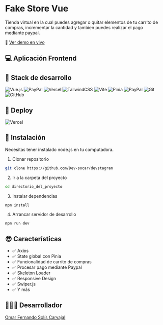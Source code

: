 # Fake Store Vue

Tienda virtual en la cual puedes agregar o quitar elementos de tu carrito de compras, incrementar la cantidad y tambien puedes realizar el pago mediante paypal.

🔗 [Ver demo en vivo](https://fake-store-vue.vercel.app/)  

## 💻 Aplicación Frontend

## 🧰 Stack de desarrollo
![Vue.js](https://img.shields.io/badge/Vue.js-00D084?style=for-the-badge&logo=vue.js&logoColor=white)
![PayPal](https://img.shields.io/badge/PayPal-003087?style=for-the-badge&logo=paypal&logoColor=white)
![Vercel](https://img.shields.io/badge/Vercel-000000?style=for-the-badge&logo=vercel&logoColor=white)
![TailwindCSS](https://img.shields.io/badge/TailwindCSS-06B6D4?style=for-the-badge&logo=tailwindcss&logoColor=white)
![Vite](https://img.shields.io/badge/Vite-646CFF?style=for-the-badge&logo=vite&logoColor=white)
![Pinia](https://img.shields.io/badge/Pinia-00D084?style=for-the-badge&logo=vue.js&logoColor=yellow)
![PayPal](https://img.shields.io/badge/PayPal-003087?style=for-the-badge&logo=paypal&logoColor=white)
![Git](https://img.shields.io/badge/Git-F05032?style=for-the-badge&logo=git&logoColor=white)
![GitHub](https://img.shields.io/badge/GitHub-181717?style=for-the-badge&logo=github&logoColor=white)




## 🚀 Deploy
![Vercel](https://img.shields.io/badge/Vercel-000000?style=for-the-badge&logo=vercel&logoColor=white)

##  📲 Instalación
Necesitas tener instalado node.js en tu computadora.
1. Clonar repositorio
```bash
git clone https://github.com/Dev-socar/devstagram
```
2. Ir a la carpeta del proyecto
```bash
cd directorio_del_proyecto
```
3. Instalar dependencias
```bash
npm install
```
4. Arrancar servidor de desarrollo
```bash
npm run dev
```


## 😎 Características

- ✅ Axios  
- ✅ State global con Pinia
- ✅ Funcionalidad de carrito de compras
- ✅ Procesar pago mediante Paypal
- ✅ Skeleton Loader
- ✅ Responsive Design
- ✅ Swiper.js
- ✅ Y más

## 🧑🏽‍💻 Desarrollador

[Omar Fernando Solís Carvajal](https://portfolio-omar-solis.vercel.app/)
